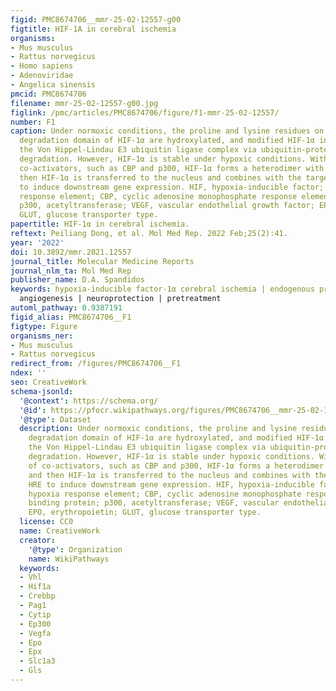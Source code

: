 ```yaml
---
figid: PMC8674706__mmr-25-02-12557-g00
figtitle: HIF-1A in cerebral ischemia
organisms:
- Mus musculus
- Rattus norvegicus
- Homo sapiens
- Adenoviridae
- Angelica sinensis
pmcid: PMC8674706
filename: mmr-25-02-12557-g00.jpg
figlink: /pmc/articles/PMC8674706/figure/f1-mmr-25-02-12557/
number: F1
caption: Under normoxic conditions, the proline and lysine residues on the oxygen-dependent
  degradation domain of HIF-1α are hydroxylated, and modified HIF-1α interacts with
  the Von Hippel-Lindau E3 ubiquitin ligase complex via ubiquitin-proteasome pathway
  degradation. However, HIF-1α is stable under hypoxic conditions. With the help of
  co-activators, such as CBP and p300, HIF-1α forms a heterodimer with HIF-1β, and
  then HIF-1α is transferred to the nucleus and combines with the target gene HRE
  to induce downstream gene expression. HIF, hypoxia-inducible factor; HRE, hypoxia
  response element; CBP, cyclic adenosine monophosphate response element binding protein;
  p300, acetyltransferase; VEGF, vascular endothelial growth factor; EPO, erythropoietin;
  GLUT, glucose transporter type.
papertitle: HIF-1α in cerebral ischemia.
reftext: Peiliang Dong, et al. Mol Med Rep. 2022 Feb;25(2):41.
year: '2022'
doi: 10.3892/mmr.2021.12557
journal_title: Molecular Medicine Reports
journal_nlm_ta: Mol Med Rep
publisher_name: D.A. Spandidos
keywords: hypoxia-inducible factor-1α cerebral ischemia | endogenous protection |
  angiogenesis | neuroprotection | pretreatment
automl_pathway: 0.9387191
figid_alias: PMC8674706__F1
figtype: Figure
organisms_ner:
- Mus musculus
- Rattus norvegicus
redirect_from: /figures/PMC8674706__F1
ndex: ''
seo: CreativeWork
schema-jsonld:
  '@context': https://schema.org/
  '@id': https://pfocr.wikipathways.org/figures/PMC8674706__mmr-25-02-12557-g00.html
  '@type': Dataset
  description: Under normoxic conditions, the proline and lysine residues on the oxygen-dependent
    degradation domain of HIF-1α are hydroxylated, and modified HIF-1α interacts with
    the Von Hippel-Lindau E3 ubiquitin ligase complex via ubiquitin-proteasome pathway
    degradation. However, HIF-1α is stable under hypoxic conditions. With the help
    of co-activators, such as CBP and p300, HIF-1α forms a heterodimer with HIF-1β,
    and then HIF-1α is transferred to the nucleus and combines with the target gene
    HRE to induce downstream gene expression. HIF, hypoxia-inducible factor; HRE,
    hypoxia response element; CBP, cyclic adenosine monophosphate response element
    binding protein; p300, acetyltransferase; VEGF, vascular endothelial growth factor;
    EPO, erythropoietin; GLUT, glucose transporter type.
  license: CC0
  name: CreativeWork
  creator:
    '@type': Organization
    name: WikiPathways
  keywords:
  - Vhl
  - Hif1a
  - Crebbp
  - Pag1
  - Cytip
  - Ep300
  - Vegfa
  - Epo
  - Epx
  - Slc1a3
  - Gls
---
```

